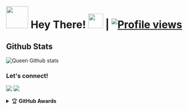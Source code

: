 # <img src="https://i.pinimg.com/originals/01/63/6c/01636c5434cd0462086620c60fdfec16.gif" width="60px"> Hey There! <img src="https://raw.githubusercontent.com/MartinHeinz/MartinHeinz/master/wave.gif" width="40px"> | [![Profile views](https://gpvc.arturio.dev/Srikanth57)](https://github.com/Srikanth57)



##   **Github Stats**
![Queen Github stats](https://github-readme-stats.vercel.app/api?username=Srikanth&show_icons=true&theme=tokyonight)

### Let's connect!
<p>
    <a href="https://t.me/Srikanth_36" target="blank"><img src="https://img.shields.io/badge/Srikanth-30302f?style=flat&logo=telegram" /></a>
    <a href="https://instagram.com/srikanth" target="blank"><img src="https://img.shields.io/badge/Srikanth-30302f?style=flat&logo=instagram" /></a>
</p>
<details>
    <summary>&#127942 <b>GitHub Awards</b></summary><br/>

![Github Trophy](https://github-profile-trophy.vercel.app/?username=phaticusthiccy)

</details
